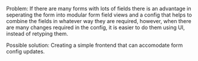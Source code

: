 Problem:
If there are many forms with lots of fields there is an advantage in seperating the form into modular form field views and a config that helps to combine the fields in whatever way they are required, however, when there are many changes required in the config, it is easier to do them using UI, instead of retyping them.

Possible solution:
Creating a simple frontend that can accomodate form config updates.